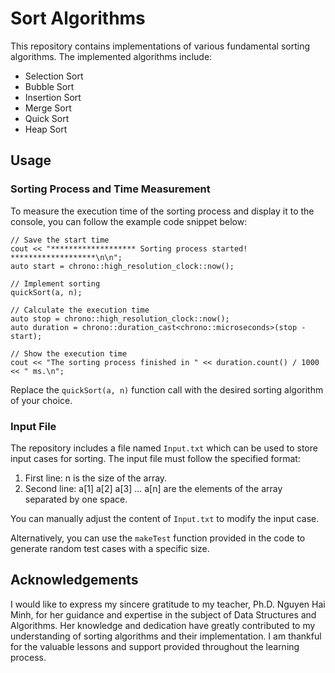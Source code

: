 # Sort Algorithms
This repository contains implementations of various fundamental sorting algorithms. The implemented algorithms include:
* Selection Sort
* Bubble Sort
* Insertion Sort
* Merge Sort
* Quick Sort
* Heap Sort

## Usage
### Sorting Process and Time Measurement
To measure the execution time of the sorting process and display it to the console, you can follow the example code snippet below:

    // Save the start time
    cout << "******************* Sorting process started! *******************\n\n";
    auto start = chrono::high_resolution_clock::now();

    // Implement sorting
    quickSort(a, n);

    // Calculate the execution time
    auto stop = chrono::high_resolution_clock::now();
    auto duration = chrono::duration_cast<chrono::microseconds>(stop - start);

    // Show the execution time
    cout << "The sorting process finished in " << duration.count() / 1000 << " ms.\n";
  
Replace the `quickSort(a, n)` function call with the desired sorting algorithm of your choice.

### Input File
The repository includes a file named `Input.txt` which can be used to store input cases for sorting. The input file must follow the specified format:
1. First line: n is the size of the array.
2. Second line: a[1] a[2] a[3] ... a[n] are the elements of the array separated by one space.

You can manually adjust the content of `Input.txt` to modify the input case. <br/>

Alternatively, you can use the `makeTest` function provided in the code to generate random test cases with a specific size.

## Acknowledgements
I would like to express my sincere gratitude to my teacher, Ph.D. Nguyen Hai Minh, for her guidance and expertise in the subject of Data Structures and Algorithms. Her knowledge and dedication have greatly contributed to my understanding of sorting algorithms and their implementation. I am thankful for the valuable lessons and support provided throughout the learning process.
